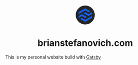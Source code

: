 <p align="center">
  <a href="https://www.brianstefanovich.com">
    <img alt="BrianStefanovich" src="https://github.com/BrianStefanovich/Personal-Site/blob/master/icon.png" width="60" />
  </a>
</p>
<h1 align="center">
  brianstefanovich.com
</h1>

This is my personal website build with [Gatsby](https://www.gatsbyjs.org)
